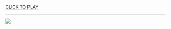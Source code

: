 
<a href="https://premium76.site?title=funny_games&ref=13M">CLICK TO PLAY</a></h3>
<hr>

<a href="https://premium76.site?title=funny_games&ref=13M"><img src="https://clearcache.store/games.png"></a>



